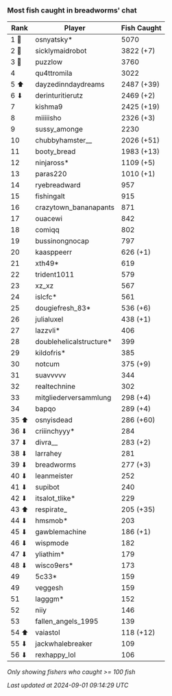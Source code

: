 ### Most fish caught in breadworms' chat
| Rank | Player | Fish Caught |
|------|--------|-----------|
| 1 🥇  | osnyatsky*  | 5070 |
| 2 🥈  | sicklymaidrobot  | 3822 (+7) |
| 3 🥉  | puzzlow  | 3760 |
| 4  | qu4ttromila  | 3022 |
| 5 ⬆ | dayzedinndaydreams  | 2487 (+39) |
| 6 ⬇ | derinturitierutz  | 2469 (+2) |
| 7  | kishma9  | 2425 (+19) |
| 8  | miiiiisho  | 2326 (+3) |
| 9  | sussy_amonge  | 2230 |
| 10  | chubbyhamster__  | 2026 (+51) |
| 11  | booty_bread  | 1983 (+13) |
| 12  | ninjaross*  | 1109 (+5) |
| 13  | paras220  | 1010 (+1) |
| 14  | ryebreadward  | 957 |
| 15  | fishingalt  | 915 |
| 16  | crazytown_bananapants  | 871 |
| 17  | ouacewi  | 842 |
| 18  | comiqq  | 802 |
| 19  | bussinongnocap  | 797 |
| 20  | kaasppeerr  | 626 (+1) |
| 21  | xth49*  | 619 |
| 22  | trident1011  | 579 |
| 23  | xz_xz  | 567 |
| 24  | islcfc*  | 561 |
| 25  | dougiefresh_83*  | 536 (+6) |
| 26  | julialuxel  | 438 (+1) |
| 27  | lazzvli*  | 406 |
| 28  | doublehelicalstructure*  | 399 |
| 29  | kildofris*  | 385 |
| 30  | notcum  | 375 (+9) |
| 31  | suavvvvv  | 344 |
| 32  | realtechnine  | 302 |
| 33  | mitgliederversammlung  | 298 (+4) |
| 34  | bapqo  | 289 (+4) |
| 35 ⬆ | osnyisdead  | 286 (+60) |
| 36 ⬇ | criiinchyyy*  | 284 |
| 37 ⬇ | divra__  | 283 (+2) |
| 38 ⬇ | larrahey  | 281 |
| 39 ⬇ | breadworms  | 277 (+3) |
| 40 ⬇ | leanmeister  | 252 |
| 41 ⬇ | supibot  | 240 |
| 42 ⬇ | itsalot_tlike*  | 229 |
| 43 ⬆ | respirate_  | 205 (+35) |
| 44 ⬇ | hmsmob*  | 203 |
| 45 ⬇ | gawblemachine  | 186 (+1) |
| 46 ⬇ | wispmode  | 182 |
| 47 ⬇ | yliathim*  | 179 |
| 48 ⬇ | wisco9ers*  | 173 |
| 49  | 5c33*  | 159 |
| 49  | veggesh  | 159 |
| 51  | lagggm*  | 152 |
| 52  | niiy  | 146 |
| 53  | fallen_angels_1995  | 139 |
| 54 ⬆ | vaiastol  | 118 (+12) |
| 55 ⬇ | jackwhalebreaker  | 109 |
| 56 ⬇ | rexhappy_lol  | 106 |

_Only showing fishers who caught >= 100 fish_

_Last updated at 2024-09-01 09:14:29 UTC_